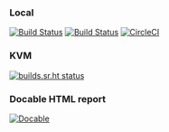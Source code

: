 
### Local

[![Build Status](https://travis-ci.org/ottomatica/docable-demo.svg?branch=master)](https://travis-ci.org/ottomatica/docable-demo) [![Build Status](https://dev.azure.com/Ottomatica/docable-demo/_apis/build/status/ottomatica.docable-demo?branchName=master)](https://dev.azure.com/Ottomatica/docable-demo/_build/latest?definitionId=2&branchName=master) [![CircleCI](https://circleci.com/gh/ottomatica/docable-demo.svg?style=svg)](https://circleci.com/gh/ottomatica/docable-demo)

### KVM

[![builds.sr.ht status](https://builds.sr.ht/~ottomatica.svg)](https://builds.sr.ht/~ottomatica?)

### Docable HTML report

[![Docable](https://img.shields.io/badge/Docable-Results-blue.svg)](https://ottomatica.github.io/docable-demo/latest/unix-service.html)

